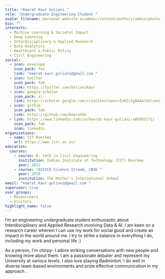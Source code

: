 ```yaml
---
title: "Keerat Kaur Guliani "
role: "Undergraduate Engineering Student "
avatar_filename: personal-website-academic/content/authors/admin/photograph2_sq.jpg
bio: ""
interests:
  - Machine Learning & Societal Impact
  - Deep Learning
  - Interdisciplinary & Applied Research
  - Data Analytics
  - Healthcare & Public Policy
  - Civil Engineering
social:
  - icon: envelope
    icon_pack: fas
    link: "keerat.kaur.guliani@gmail.com "
  - icon: twitter
    icon_pack: fab
    link: https://twitter.com/GulianiKaur
  - icon: google-scholar
    icon_pack: ai
    link: https://scholar.google.com/citations?user=ZuHZi3gAAAAJ&hl=en&authuser=1&oi=ao
  - icon: github
    icon_pack: fab
    link: https://github.com/KeeratKG
  - link: https://www.linkedin.com/in/keerat-kaur-guliani-a86903171/
    icon_pack: fab
    icon: linkedin
organizations:
  - name: IIT Roorkee
    url: https://www.iitr.ac.in/
education:
  courses:
    - course: B. Tech in Civil Engineering
      institution: Indian Institute of Technology (IIT) Roorkee
      year: 2022
    - course: "AISSCE-Science Stream, CBSE "
      year: 2018
      institution: The Mother's International School
email: "keerat.kaur.guliani@gmail.com "
superuser: true
user_groups:
  - Researchers
  - Visitors
highlight_name: false
---
```

I’m an engineering undergraduate student enthusiastic about Interdisciplinary and Applied Research involving Data & AI.  I am keen on a research career wherein I can use my work for social good and create an impact in the world around me. I try to strike a balance in everything I do, including my work and personal life :)

As a person, I'm chirpy- I adore striking conversations with new people and knowing more about them. I am a passionate debater and represent my University at various levels. I also love playing Badminton. I do well in diverse team-based environments and prize effective communication in my approach .
